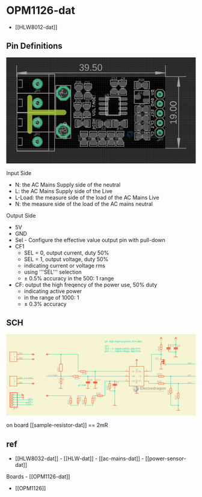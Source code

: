 
# OPM1126-dat 

- [[HLW8012-dat]] 

## Pin Definitions 

![](2023-10-24-12-20-00.png)


Input Side 

- N: the AC Mains Supply side of the neutral
- L: the AC Mains Supply side of the Live
- L-Load: the measure side of the load of the AC Mains Live
- N: the measure side of the load of the AC mains neutral

Output Side 

- 5V
- GND
- Sel - Configure the effective value output pin with pull-down
- CF1
  - SEL = 0, output current, duty 50%
  - SEL = 1, output voltage, duty 50%
  - indicating current or voltage rms
  - using '''SEL''' selection
  - ± 0.5% accuracy in the 500: 1 range
- CF: output the high freqency of the power use, 50% duty
  - indicating active power
  - in the range of 1000: 1
  - ± 0.3% accuracy


## SCH 

![](2023-10-24-13-10-51.png)

on board [[sample-resistor-dat]] == 2mR



## ref 

- [[HLW8032-dat]] - [[HLW-dat]] - [[ac-mains-dat]] - [[power-sensor-dat]]

Boards - [[OPM1126-dat]]

- [[OPM1126]]